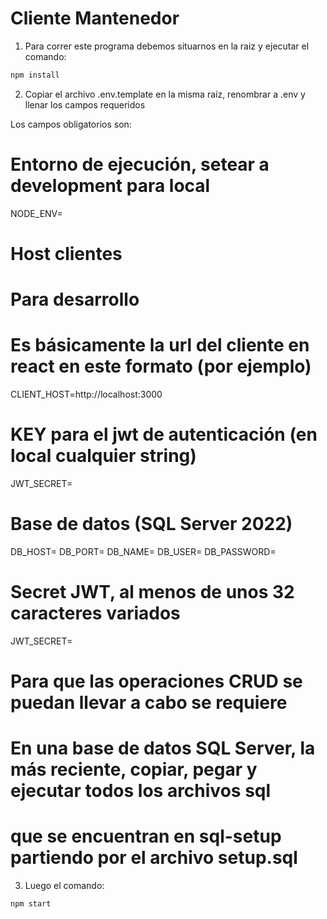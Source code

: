 # Cliente Mantenedor

1. Para correr este programa debemos situarnos en la raiz y ejecutar el comando:

```bash
npm install
```
2. Copiar el archivo .env.template en la misma raíz, renombrar a .env y llenar los campos requeridos

Los campos obligatorios son:

# Entorno de ejecución, setear a development para local 
NODE_ENV=

# Host clientes
# Para desarrollo
# Es básicamente la url del cliente en react en este formato (por ejemplo)
CLIENT_HOST=http://localhost:3000 

# KEY para el jwt de autenticación (en local cualquier string)
JWT_SECRET=

# Base de datos (SQL Server 2022)
DB_HOST=
DB_PORT=
DB_NAME=
DB_USER=
DB_PASSWORD=

# Secret JWT, al menos de unos 32 caracteres variados
JWT_SECRET=

# Para que las operaciones CRUD se puedan llevar a cabo se requiere
# En una base de datos SQL Server, la más reciente, copiar, pegar y ejecutar todos los archivos sql
# que se encuentran en sql-setup partiendo por el archivo setup.sql

3. Luego el comando:
```bash
npm start
```